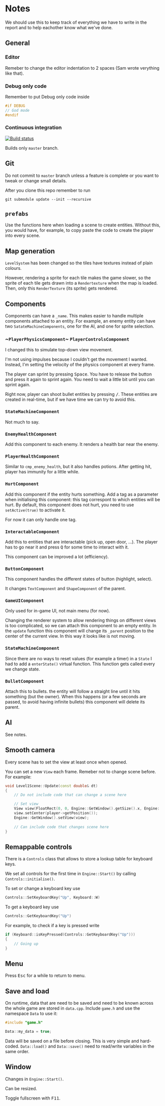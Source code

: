 # Notes

We should use this to keep track of everything we have to write in the report and to help eachother know what we've done.

## General

### Editor

Remeber to change the editor indentation to 2 spaces (Sam wrote verything like that).

### Debug only code

Remember to put Debug only code inside

``` cpp
#if DEBUG
// God mode
#endif
```

### Continuous integration

[![Build status](https://ci.appveyor.com/api/projects/status/8sqlliuqw0d2a50g?svg=true)](https://ci.appveyor.com/project/marcomoroni/azucena)

Builds only `master` branch.

## Git

Do not commit to `master` branch unless a feature is complete or you want to tweak or change small details.

After you clone this repo remember to run

```
git submodule update --init --recursive
```

## `prefabs`

Use the functions here when loading a scene to create entities. Without this, you would have, for example, to copy paste the code to create the player into every scene.

## Map generation

`LevelSystem` has been changed so the tiles have textures instead of plain colours.

However, rendering a sprite for each tile makes the game slower, so the sprite of each tile gets drawn into a `Rendertexture` when the map is loaded. Then, only this `RenderTexture` (its sprite) gets rendered.

## Components

Components can have a `_name`. This makes easier to handle multiple components attached to an entity. For example, an enemy entity can have two `SatateMachineComponents`, one for the AI, and one for sprite selection.

### ~`PlayerPhysicsComponent`~ `PlayerControlsComponent`

I changed this to simulate top-down view movement.

I'm not using impulses because I couldn't get the movement I wanted. Instead, I'm setting the velocity of the physics component at every frame.

The player can sprint by pressing <kbd>Space</kbd>. You have to release the button and press it again to sprint again. You need to wait a little bit until you can sprint again.

Right now, player can shoot bullet entities by pressing <kbd>/</kbd>. These entities are created in real-time, but if we have time we can try to avoid this.

### `StateMachineComponent`

Not much to say.

### `EnemyHealthComponent`

Add this component to each enemy. It renders a health bar near the enemy.

### `PlayerHealthComponent`

Similar to `cmp_enemy_health`, but it also handles potions. After getting hit, player has immunity for a little while.

### `HurtComponent`

Add this component if the entity hurts something. Add a tag as a parameter when initialising this component: this tag correspont to which entities will be hurt. By default, this component does not hurt, you need to use `setActive(true)` to activate it.

For now it can only handle one tag.

### `InteractableComponent`

Add this to entities that are interactable (pick up, open door, …). The player has to go near it and press <kbd>Q</kbd> for some time to interact with it.

This component can be improved a lot (efficiency).

### `ButtonComponent`

This component handles the different states of button (highlight, select).

It changes `TextComponent` and `ShapeComponent` of the parent.

### `GameUIComponent`

Only used for in-game UI, not main menu (for now).

Changing the renderer system to allow rendering things on different views is too complicated, so we can attach this component to an empty entity. In the `update` function this component will change its `_parent` position to the center of the current view. In this way it looks like is not moving.

### `StateMachineComponent`

Since there are no ways to reset values (for example a timer) in a `State` I had to add a `enterState()` virtual function. This function gets called every we change state.

### `BulletComponent`

Attach this to bullets. the entity will follow a straight line until it hits something (but the owner). When this happens (or a few seconds are passed, to avoid having infinite bullets) this component will delete its parent.

## AI

See notes.

## Smooth camera

Every scene has to set the view at least once when opened.

You can set a new `View` each frame. Remeber not to change scene before. For example:

``` cpp
void Level1Scene::Update(const double& dt)
{
	// Do not include code that can change a scene here

	// Set view
	View view(FloatRect(0, 0, Engine::GetWindow().getSize().x, Engine::GetWindow().getSize().y));
	view.setCenter(player->getPosition());
	Engine::GetWindow().setView(view);
	
	// Can include code that changes scene here
}
```

## Remappable controls

There is a `Controls` class that allows to store a lookup table for keyboard keys.

We set all controls for the first time in `Engine::Start()` by calling `Controls::initialise()`.

To set or change a keyboard key use

``` cpp
Controls::SetKeyboardKey("Up", Keyboard::W)
```

To get a keyboard key use

``` cpp
Controls::GetKeyboardKey("Up")
```

For example, to check if a key is pressed write

``` cpp
if (Keyboard::isKeyPressed(Controls::GetKeyboardKey("Up")))
{
	// Going up
}
```

## Menu

Press <kbd>Esc</kbd> for a while to return to menu.

## Save and load

On runtime, data that are need to be saved and need to be known across the whole game are stored in `data.cpp`. Include `game.h` and use the namespace `Data` to use it:


``` cpp
#include "game.h"

Data::my_data = true;
```

Data will be saved on a file before closing. This is very simple and hard-coded. `Data::load()` and `Data::save()` need to read/write variables in the same order.

## Window

Changes in `Engine::Start()`.

Can be resized.

Toggle fullscreen with <kbd>F11</kbd>.
